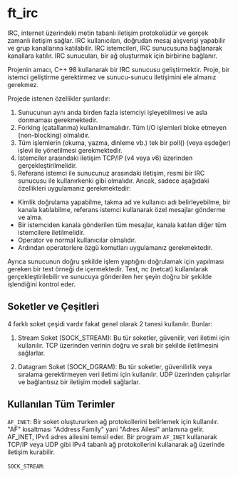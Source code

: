 # ft_irc

IRC, internet üzerindeki metin tabanlı iletişim protokolüdür ve gerçek zamanlı iletişim sağlar. IRC kullanıcıları, doğrudan mesaj alışverişi yapabilir ve grup kanallarına katılabilir. IRC istemcileri, IRC sunucusuna bağlanarak kanallara katılır. IRC sunucuları, bir ağ oluşturmak için birbirine bağlanır.

Projenin amacı, C++ 98 kullanarak bir IRC sunucusu geliştirmektir. Proje, bir istemci geliştirme gerektirmez ve sunucu-sunucu iletişimini ele almanız gerekmez.

Projede istenen özellikler şunlardır:

1. Sunucunun aynı anda birden fazla istemciyi işleyebilmesi ve asla donmaması gerekmektedir.
2. Forking (çatallanma) kullanılmamalıdır. Tüm I/O işlemleri bloke etmeyen (non-blocking) olmalıdır.
3. Tüm işlemlerin (okuma, yazma, dinleme vb.) tek bir poll() (veya eşdeğer) işlevi ile yönetilmesi gerekmektedir.
4. İstemciler arasındaki iletişim TCP/IP (v4 veya v6) üzerinden gerçekleştirilmelidir.
5. Referans istemci ile sunucunuz arasındaki iletişim, resmi bir IRC sunucusu ile kullanırkenki gibi olmalıdır. Ancak, sadece aşağıdaki özellikleri uygulamanız gerekmektedir:
  - Kimlik doğrulama yapabilme, takma ad ve kullanıcı adı belirleyebilme, bir kanala katılabilme, referans istemci kullanarak özel mesajlar gönderme ve alma.
  - Bir istemciden kanala gönderilen tüm mesajlar, kanala katılan diğer tüm istemcilere iletilmelidir.
  - Operator ve normal kullanıcılar olmalıdır.
  - Ardından operatorlere özgü komutları uygulamanız gerekmektedir.

Ayrıca sunucunun doğru şekilde işlem yaptığını doğrulamak için yapılması gereken bir test örneği de içermektedir. Test, nc (netcat) kullanılarak gerçekleştirilebilir ve sunucuya gönderilen her şeyin doğru bir şekilde işlendiğini kontrol eder.

## Soketler ve Çeşitleri

4 farklı soket çeşidi vardır fakat genel olarak 2 tanesi kullanılır. Bunlar:

1. Stream Soket (SOCK_STREAM): Bu tür soketler, güvenilir, veri iletimi için kullanılır. TCP üzerinden verinin doğru ve sıralı bir şekilde iletilmesini sağlarlar.

2. Datagram Soket (SOCK_DGRAM): Bu tür soketler, güvenilirlik veya sıralama gerektirmeyen veri iletimi için kullanılır. UDP üzerinden çalışırlar ve bağlantısız bir iletişim modeli sağlarlar.


## Kullanılan Tüm Terimler

`AF_INET`: Bir soket oluştururken ağ protokollerini belirlemek için kullanılır. "AF" kısaltması "Address Family" yani "Adres Ailesi" anlamına gelir. AF_INET, IPv4 adres ailesini temsil eder. Bir program `AF_INET` kullanarak TCP/IP veya UDP gibi IPv4 tabanlı ağ protokollerini kullanarak ağ üzerinde iletişim kurabilir.

`SOCK_STREAM`: 
